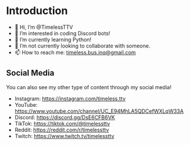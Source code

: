 # Introduction
- 👋 Hi, I’m @TimelessTTV
- 👀 I’m interested in coding Discord bots!
- 🌱 I’m currently learning Python!
- 💞️ I’m not currently looking to collaborate with someone.
- 📫 How to reach me: timeless.bus.inq@gmail.com 
## Social Media
You can also see my other type of content through my social media!
- Instagram: https://instagram.com/timeless.ttv
- YouTube: https://www.youtube.com/channel/UC_E94MhLA5QDCefWXLqW33A
- Discord: https://discord.gg/DsE6CFB6VK
- TikTok: https://tiktok.com/@timelessttv
- Reddit: https://reddit.com/r/timelessttv
- Twitch: https://www.twitch.tv/timelessttv
